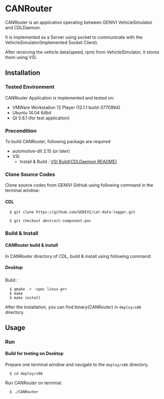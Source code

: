 # CANRouter
CANRouter is an application operating between GENIVI VehicleSimulator and CDLDaemon.

It is implemented as a Server using socket to communicate with the VehicleSimulator(Implemented Socket Client).

After receiving the vehicle data(speed, rpm) from VehicleSimulator, it stores them using VSI.

## Installation
### Tested Environment
CANRouter Application is implemented and tested on:
* VMWare Workstation 12 Player (12.1.1 build-3770994)
* Ubuntu 14.04 64bit
* Qt 5.6.1 (for test application)

### Precondition
To build CANRouter, following package are required
* automotive-dlt 2.15 (or later)
* VSI
   * Install & Build : [VSI Build(CDLDaemon README)](https://github.com/GENIVI/car-data-logger/tree/abstract-component-poc/CDLDaemon/README.md)

### Clone Source Codes
Clone source codes from GENIVI GitHub using following command in the terminal window:

#### CDL

      $ git clone https://github.com/GENIVI/cat-data-logger.git

      $ git checkout abstract-component-poc

### Build & Install
#### CANRouter build & install
In CANRouter directory of CDL, build & install using following command:

##### Desktop
Build :

      $ qmake -r -spec linux-g++
      $ make
      $ make install

After the installation, you can find binary(CANRouter) in `deploy/x86` directory.

## Usage

### Run
#### Build for testing on Desktop
Prepare one terminal window and navigate to the `deploy/x86` directory.

      $ cd deploy/x86

Run CANRouter on terminal:

      $ ./CANRouter
